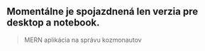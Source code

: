 ## Momentálne je spojazdnená len verzia pre desktop a notebook.
> MERN aplikácia na správu kozmonautov
